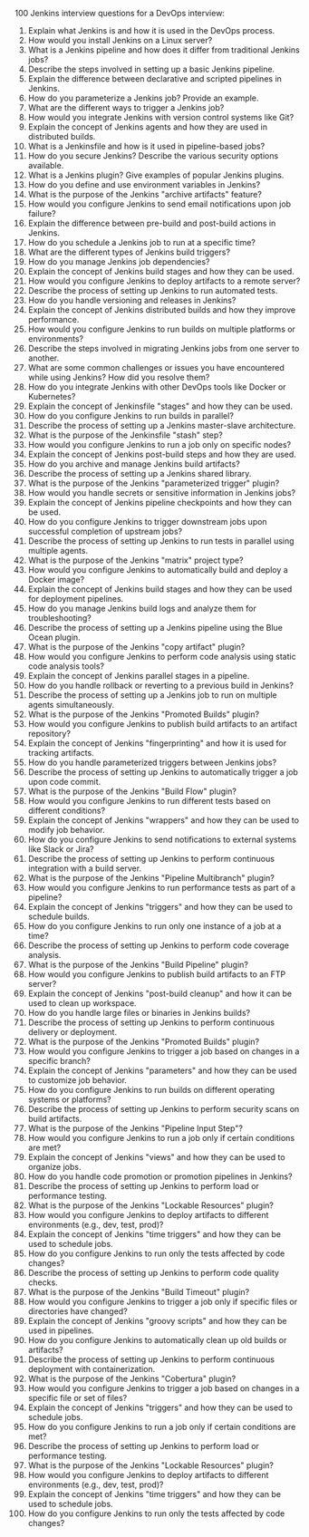  100  Jenkins interview questions for a DevOps interview:

1. Explain what Jenkins is and how it is used in the DevOps process.
2. How would you install Jenkins on a Linux server?
3. What is a Jenkins pipeline and how does it differ from traditional Jenkins jobs?
4. Describe the steps involved in setting up a basic Jenkins pipeline.
5. Explain the difference between declarative and scripted pipelines in Jenkins.
6. How do you parameterize a Jenkins job? Provide an example.
7. What are the different ways to trigger a Jenkins job?
8. How would you integrate Jenkins with version control systems like Git?
9. Explain the concept of Jenkins agents and how they are used in distributed builds.
10. What is a Jenkinsfile and how is it used in pipeline-based jobs?
11. How do you secure Jenkins? Describe the various security options available.
12. What is a Jenkins plugin? Give examples of popular Jenkins plugins.
13. How do you define and use environment variables in Jenkins?
14. What is the purpose of the Jenkins "archive artifacts" feature?
15. How would you configure Jenkins to send email notifications upon job failure?
16. Explain the difference between pre-build and post-build actions in Jenkins.
17. How do you schedule a Jenkins job to run at a specific time?
18. What are the different types of Jenkins build triggers?
19. How do you manage Jenkins job dependencies?
20. Explain the concept of Jenkins build stages and how they can be used.
21. How would you configure Jenkins to deploy artifacts to a remote server?
22. Describe the process of setting up Jenkins to run automated tests.
23. How do you handle versioning and releases in Jenkins?
24. Explain the concept of Jenkins distributed builds and how they improve performance.
25. How would you configure Jenkins to run builds on multiple platforms or environments?
26. Describe the steps involved in migrating Jenkins jobs from one server to another.
27. What are some common challenges or issues you have encountered while using Jenkins? How did you resolve them?
28. How do you integrate Jenkins with other DevOps tools like Docker or Kubernetes?
29. Explain the concept of Jenkinsfile "stages" and how they can be used.
30. How do you configure Jenkins to run builds in parallel?
31. Describe the process of setting up a Jenkins master-slave architecture.
32. What is the purpose of the Jenkinsfile "stash" step?
33. How would you configure Jenkins to run a job only on specific nodes?
34. Explain the concept of Jenkins post-build steps and how they are used.
35. How do you archive and manage Jenkins build artifacts?
36. Describe the process of setting up a Jenkins shared library.
37. What is the purpose of the Jenkins "parameterized trigger" plugin?
38. How would you handle secrets or sensitive information in Jenkins jobs?
39. Explain the concept of Jenkins pipeline checkpoints and how they can be used.
40. How do you configure Jenkins to trigger downstream jobs upon successful completion of upstream jobs?
41. Describe the process of setting up Jenkins to run tests in parallel using multiple agents.
42. What is the purpose of the Jenkins "matrix" project type?
43. How would you configure Jenkins to automatically build and deploy a Docker image?
44. Explain the concept of Jenkins build stages and how they can be used for deployment pipelines.
45. How do you manage Jenkins build logs and analyze them for troubleshooting?
46. Describe the process of setting up a Jenkins pipeline using the Blue Ocean plugin.
47. What is the purpose of the Jenkins "copy artifact" plugin?
48. How would you configure Jenkins to perform code analysis using static code analysis tools?
49. Explain the concept of Jenkins parallel stages in a pipeline.
50. How do you handle rollback or reverting to a previous build in Jenkins?
51. Describe the process of setting up a Jenkins job to run on multiple agents simultaneously.
52. What is the purpose of the Jenkins "Promoted Builds" plugin?
53. How would you configure Jenkins to publish build artifacts to an artifact repository?
54. Explain the concept of Jenkins "fingerprinting" and how it is used for tracking artifacts.
55. How do you handle parameterized triggers between Jenkins jobs?
56. Describe the process of setting up Jenkins to automatically trigger a job upon code commit.
57. What is the purpose of the Jenkins "Build Flow" plugin?
58. How would you configure Jenkins to run different tests based on different conditions?
59. Explain the concept of Jenkins "wrappers" and how they can be used to modify job behavior.
60. How do you configure Jenkins to send notifications to external systems like Slack or Jira?
61. Describe the process of setting up Jenkins to perform continuous integration with a build server.
62. What is the purpose of the Jenkins "Pipeline Multibranch" plugin?
63. How would you configure Jenkins to run performance tests as part of a pipeline?
64. Explain the concept of Jenkins "triggers" and how they can be used to schedule builds.
65. How do you configure Jenkins to run only one instance of a job at a time?
66. Describe the process of setting up Jenkins to perform code coverage analysis.
67. What is the purpose of the Jenkins "Build Pipeline" plugin?
68. How would you configure Jenkins to publish build artifacts to an FTP server?
69. Explain the concept of Jenkins "post-build cleanup" and how it can be used to clean up workspace.
70. How do you handle large files or binaries in Jenkins builds?
71. Describe the process of setting up Jenkins to perform continuous delivery or deployment.
72. What is the purpose of the Jenkins "Promoted Builds" plugin?
73. How would you configure Jenkins to trigger a job based on changes in a specific branch?
74. Explain the concept of Jenkins "parameters" and how they can be used to customize job behavior.
75. How do you configure Jenkins to run builds on different operating systems or platforms?
76. Describe the process of setting up Jenkins to perform security scans on build artifacts.
77. What is the purpose of the Jenkins "Pipeline Input Step"?
78. How would you configure Jenkins to run a job only if certain conditions are met?
79. Explain the concept of Jenkins "views" and how they can be used to organize jobs.
80. How do you handle code promotion or promotion pipelines in Jenkins?
81. Describe the process of setting up Jenkins to perform load or performance testing.
82. What is the purpose of the Jenkins "Lockable Resources" plugin?
83. How would you configure Jenkins to deploy artifacts to different environments (e.g., dev, test, prod)?
84. Explain the concept of Jenkins "time triggers" and how they can be used to schedule jobs.
85. How do you configure Jenkins to run only the tests affected by code changes?
86. Describe the process of setting up Jenkins to perform code quality checks.
87. What is the purpose of the Jenkins "Build Timeout" plugin?
88. How would you configure Jenkins to trigger a job only if specific files or directories have changed?
89. Explain the concept of Jenkins "groovy scripts" and how they can be used in pipelines.
90. How do you configure Jenkins to automatically clean up old builds or artifacts?
91. Describe the process of setting up Jenkins to perform continuous deployment with containerization.
92. What is the purpose of the Jenkins "Cobertura" plugin?
93. How would you configure Jenkins to trigger a job based on changes in a specific file or set of files?
94. Explain the concept of Jenkins "triggers" and how they can be used to schedule jobs.
95. How do you configure Jenkins to run a job only if certain conditions are met?
96. Describe the process of setting up Jenkins to perform load or performance testing.
97. What is the purpose of the Jenkins "Lockable Resources" plugin?
98. How would you configure Jenkins to deploy artifacts to different environments (e.g., dev, test, prod)?
99. Explain the concept of Jenkins "time triggers" and how they can be used to schedule jobs.
100. How do you configure Jenkins to run only the tests affected by code changes?

